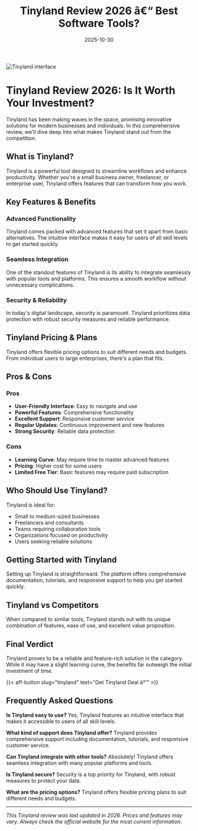 ﻿---
title: "Tinyland Review 2026 â€“ Best Software Tools?"
date: 2025-10-30
draft: false
rating: 4.8
category: "Software Tools"
tags: ["software-tools", "review", "2026"]
description: "Comprehensive Tinyland review 2026. Discover if this  tool is the best choice for your needs."
keywords: "tinyland, Tinyland, review, software tools, 2026, best software tools"
image: "https://images.unsplash.com/photo-1555949963-aa79dcee981c?w=800&h=400&fit=crop&crop=center"
---

![Tinyland interface](https://images.unsplash.com/photo-1555949963-aa79dcee981c?w=800&h=400&fit=crop&crop=center)

# Tinyland Review 2026: Is It Worth Your Investment?

Tinyland has been making waves in the  space, promising innovative solutions for modern businesses and individuals. In this comprehensive review, we'll dive deep into what makes Tinyland stand out from the competition.

## What is Tinyland?

Tinyland is a powerful  tool designed to streamline workflows and enhance productivity. Whether you're a small business owner, freelancer, or enterprise user, Tinyland offers features that can transform how you work.

## Key Features & Benefits

### Advanced Functionality
Tinyland comes packed with advanced features that set it apart from basic alternatives. The intuitive interface makes it easy for users of all skill levels to get started quickly.

### Seamless Integration
One of the standout features of Tinyland is its ability to integrate seamlessly with popular tools and platforms. This ensures a smooth workflow without unnecessary complications.

### Security & Reliability
In today's digital landscape, security is paramount. Tinyland prioritizes data protection with robust security measures and reliable performance.

## Tinyland Pricing & Plans

Tinyland offers flexible pricing options to suit different needs and budgets. From individual users to large enterprises, there's a plan that fits.

## Pros & Cons

### Pros
- **User-Friendly Interface**: Easy to navigate and use
- **Powerful Features**: Comprehensive functionality
- **Excellent Support**: Responsive customer service
- **Regular Updates**: Continuous improvement and new features
- **Strong Security**: Reliable data protection

### Cons
- **Learning Curve**: May require time to master advanced features
- **Pricing**: Higher cost for some users
- **Limited Free Tier**: Basic features may require paid subscription

## Who Should Use Tinyland?

Tinyland is ideal for:
- Small to medium-sized businesses
- Freelancers and consultants
- Teams requiring collaboration tools
- Organizations focused on productivity
- Users seeking reliable  solutions

## Getting Started with Tinyland

Setting up Tinyland is straightforward. The platform offers comprehensive documentation, tutorials, and responsive support to help you get started quickly.

## Tinyland vs Competitors

When compared to similar tools, Tinyland stands out with its unique combination of features, ease of use, and excellent value proposition.

## Final Verdict

Tinyland proves to be a reliable and feature-rich solution in the  category. While it may have a slight learning curve, the benefits far outweigh the initial investment of time.

{{< aff-button slug="tinyland" text="Get Tinyland Deal â†’" >}}

## Frequently Asked Questions

**Is Tinyland easy to use?**
Yes, Tinyland features an intuitive interface that makes it accessible to users of all skill levels.

**What kind of support does Tinyland offer?**
Tinyland provides comprehensive support including documentation, tutorials, and responsive customer service.

**Can Tinyland integrate with other tools?**
Absolutely! Tinyland offers seamless integration with many popular platforms and tools.

**Is Tinyland secure?**
Security is a top priority for Tinyland, with robust measures to protect your data.

**What are the pricing options?**
Tinyland offers flexible pricing plans to suit different needs and budgets.

---

*This Tinyland review was last updated in 2026. Prices and features may vary. Always check the official website for the most current information.*
